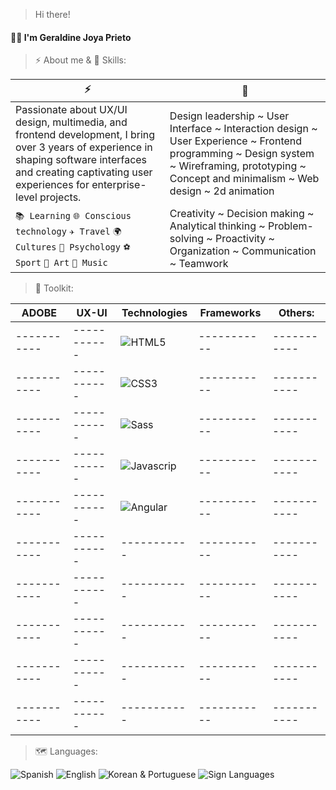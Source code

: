 > Hi there!

#### 👋🏻 I'm Geraldine Joya Prieto

> ⚡️ About me & 🚀 Skills:

| ⚡️ | 🚀 |
|-----------|-----------|
|Passionate about UX/UI design, multimedia, and frontend development, I bring over 3 years of experience in shaping software interfaces and creating captivating user experiences for enterprise-level projects.| Design leadership ~ User Interface ~ Interaction design ~ User Experience ~ Frontend programming ~ Design system ~ Wireframing, prototyping ~ Concept and minimalism ~ Web design ~ 2d animation |
| `📚 Learning` `🌐 Conscious technology` `✈️ Travel` `🌍 Cultures` `🧠 Psychology` `⚽ Sport` `🎨 Art` `🎵 Music` | Creativity ~ Decision making ~ Analytical thinking ~ Problem-solving ~ Proactivity ~ Organization ~ Communication ~ Teamwork |

> 🎨 Toolkit:

| ADOBE | UX-UI | Technologies | Frameworks | Others: |
|-----------|-----------|-----------|-----------|-----------|
|-----------|-----------|![HTML5](https://img.shields.io/badge/HTML5-E34F26?style=for-the-badge&logo=html5&logoColor=white)|-----------|-----------|
|-----------|-----------|![CSS3](https://img.shields.io/badge/CSS3-1572B6?style=for-the-badge&logo=css3&logoColor=white)|-----------|-----------|
|-----------|-----------|![Sass](https://img.shields.io/badge/Sass-CC6699?style=for-the-badge&logo=sass&logoColor=white)|-----------|-----------|
|-----------|-----------|![Javascrip](https://img.shields.io/badge/JavaScript-F7DF1E?style=for-the-badge&logo=javascript&logoColor=black)|-----------|-----------|
|-----------|-----------|![Angular](https://img.shields.io/badge/Angular-DD0031?style=for-the-badge&logo=angular&logoColor=white)|-----------|-----------|
|-----------|-----------|-----------|-----------|-----------|
|-----------|-----------|-----------|-----------|-----------|
|-----------|-----------|-----------|-----------|-----------|
|-----------|-----------|-----------|-----------|-----------|
|-----------|-----------|-----------|-----------|-----------|

> 🗺️ Languages:

![Spanish](https://img.shields.io/badge/🇪🇸-Native-FFC300)
![English](https://img.shields.io/badge/🇺🇸-Professional_Working-FFC300)
![Korean & Portuguese](https://img.shields.io/badge/🇰🇷&🇧🇷-Elementary-FFC300)
![Sign Languages](https://img.shields.io/badge/✌🏻-Elementary-FFC300)




